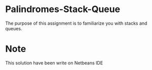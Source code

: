 # Palindromes-Stack-Queue
The purpose of this assignment is to familiarize you with stacks and queues.

# Note
This solution have been write on Netbeans IDE
